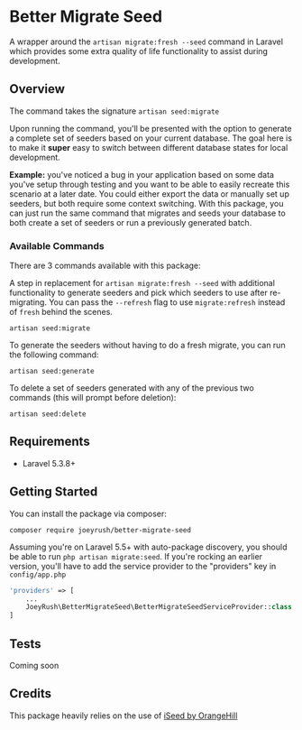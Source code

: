 # Better Migrate Seed
A wrapper around the `artisan migrate:fresh --seed` command in Laravel which provides some extra quality of life functionality to assist during development. 

## Overview
The command takes the signature `artisan seed:migrate`

Upon running the command, you'll be presented with the option to generate a complete set of seeders based on your current database. The goal here is to make it **super** easy to switch between different database states for local development.

**Example:** you've noticed a bug in your application based on some data you've setup through testing and you want to be able to easily recreate this scenario at a later date. You could either export the data or manually set up seeders, but both require some context switching. With this package, you can just run the same command that migrates and seeds your database to both create a set of seeders or run a previously generated batch.

### Available Commands
There are 3 commands available with this package:

A step in replacement for `artisan migrate:fresh --seed` with additional functionality to generate seeders and pick which seeders to use after re-migrating. You can pass the `--refresh` flag to use `migrate:refresh` instead of `fresh` behind the scenes.
```
artisan seed:migrate
```

To generate the seeders without having to do a fresh migrate, you can run the following command:
```
artisan seed:generate
```

To delete a set of seeders generated with any of the previous two commands (this will prompt before deletion):
```
artisan seed:delete
```

## Requirements
- Laravel 5.3.8+

## Getting Started

You can install the package via composer:
```
composer require joeyrush/better-migrate-seed
```

Assuming you're on Laravel 5.5+ with auto-package discovery, you should be able to run `php artisan migrate:seed`. If you're rocking an earlier version, you'll have to add the service provider to the "providers" key in `config/app.php`

```php
'providers' => [
    ...
    JoeyRush\BetterMigrateSeed\BetterMigrateSeedServiceProvider::class,
]
```

## Tests
Coming soon

## Credits
This package heavily relies on the use of [iSeed by OrangeHill](https://github.com/orangehill/iseed)
